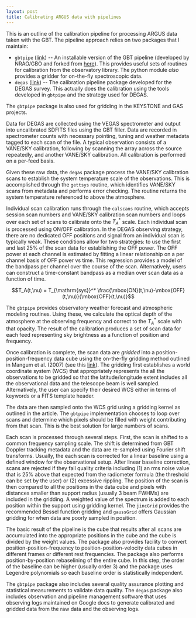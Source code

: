 ```yaml
---
layout: post
title: Calibrating ARGUS data with pipelines
---
```


This is an outline of the calibration pipeline for processing ARGUS data taken with the GBT. The pipeline approach relies on two packages that I maintain:

   * `gbtpipe` ([link](https://github.com/low-sky/gbtpipe/tree/master/gbtpipe)) -- An installable version of the GBT pipeline (developed by NRAO/GBO and forked from [here](https://github.com/nrao/gbt-pipeline)). This provides useful sets of routines for calibration from the observatory library. The python module _also_ provides a gridder for on-the-fly spectroscopic data.
   * `degas` ([link](https://github.com/low-sky/degas/)) -- The calibration pipeline package developed for the DEGAS survey. This actually does the calibration using the tools developed in `gbtpipe` and the strategy used for DEGAS.

The `gbtpipe` package is also used for gridding in the KEYSTONE and GAS projects. 

Data for DEGAS are collected using the VEGAS spectrometer and output into uncalibrated SDFITS files using the GBT filler.  Data are recorded in spectrometer counts with necessary pointing, tuning and weather metadata tagged to each scan of the file.  A typical observation consists of a VANE/SKY calibration, following by scanning the array across the source repeatedly, and another VANE/SKY calibration.  All calibration is performed on a per-feed basis.

Given these raw data, the `degas` package process the VANE/SKY calibration scans to establish the system temperature scale of the observations.  This is accomplished through the `gettsys` routine, which identifies VANE/SKY scans from metadata and performs error checking.  The routine returns the system temperature referenced to above the atmosphere.

Individual scan calibration runs through the `calscans` routine, which accepts session scan numbers and VANE/SKY calibration scan numbers and loops over each set of scans to calibrate onto the $T_A^*$ scale. Each individual scan is processed using ON/OFF calibration.  In the DEGAS observing strategy, there are no dedicated OFF positions and signal from an individual scan is typically weak. These conditions allow for two strategies: to use the first and last 25% of the scan data for establishing the OFF power.  The OFF power at each channel is estimated by fitting a linear relationship on a per channel basis of OFF power vs time.  This regression provides a model of the bandpass per channel over the course of the scan. Alternatively, users can construct a time-constant bandpass as a median over scan data as a function of time.

$$T_A(t,\nu) = T_{\mathrm{sys}}^* \frac{\mbox{ON}(t,\nu)-\mbox{OFF}(t,\nu)}{\mbox{OFF}(t,\nu)}$$

The `gbtpipe` provides observatory weather forecast and atmospheric modeling routines.  Using these, we calculate the optical depth of the atmosphere at the observing frequency and correct to the $T_A^*$ scale with that opacity. The result of the calibration produces a set of scan data for each feed representing sky brightness as a function of position and frequency.

Once calibration is complete, the scan data are _gridded_ into a position-position-frequency data cube using the on-the-fly gridding method outlined in Mangum et al. (2007) (see this [link](http://adsabs.harvard.edu/abs/2007A%26A...474..679M)).  The gridding first establishes a world coordinate system (WCS) that appropriately represents the all the observations to be gridded so that the latitude/longitude extent includes all the observational data and the telescope beam is well sampled.  Alternatively, the user can specify their desired WCS either in terms of keywords or a FITS template header.

The data are then sampled onto the WCS grid using a gridding kernel as outlined in the article.  The `gbtpipe` implementation chooses to loop over scans and determine which pixels should be filled with weight contributing from that scan. This is the best solution for large numbers of scans.

Each scan is processed through several steps. First, the scan is shifted to a common frequency sampling scale.  The shift is determined from GBT Doppler tracking metadata and the data are re-sampled using Fourier shift transforms.  Usually, the each scan is corrected for a linear baseline using a defined window for the observational setup.  After linear baseline correction, scans are rejected if they fail quality criteria including (1) an rms noise value that is 25% above that expected from the radiometer formula (the threshold can be set by the user) or (2) excessive rippling.  The position of the scan is then compared to all the positions in the data cube and pixels with distances smaller than support radius (usually 3 beam FWHMs) are included in the gridding.  A weighted value of the spectrum is added to each position within the support using gridding kernel.  The `jincGrid` provides the recommended Bessel function gridding and `gaussGrid` offers Gaussian gridding for when data are poorly sampled in position.  

The basic result of the pipeline is the cube that results after all scans are accumulated into the appropriate positions in the cube and the cube is divided by the weight values.  The package also provides facility to convert position-position-frequency to position-position-velocity data cubes in different frames or different rest frequencies.  The package also performs position-by-position rebaselining of the entire cube.  In this step, the order of the baseline can be higher (usually order 3) and the package uses Legendre polynomials so each baseline order is statistically independent.

The `gbtpipe` package also includes several quality assurance plotting and statistical measurements to validate data quality. The `degas` package also includes observation and pipeline management software that uses observing logs maintained on Google docs to generate calibrated and gridded data from the raw data and the observing logs.